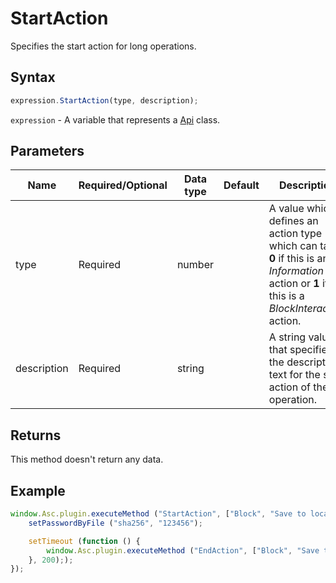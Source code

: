 # StartAction

Specifies the start action for long operations.

## Syntax

```javascript
expression.StartAction(type, description);
```

`expression` - A variable that represents a [Api](../Api.md) class.

## Parameters

| **Name** | **Required/Optional** | **Data type** | **Default** | **Description** |
| ------------- | ------------- | ------------- | ------------- | ------------- |
| type | Required | number |  | A value which defines an action type which can take **0** if this is an *Information* action or **1** if this is a *BlockInteraction* action. |
| description | Required | string |  | A string value that specifies the description text for the start action of the operation. |

## Returns

This method doesn't return any data.

## Example

```javascript
window.Asc.plugin.executeMethod ("StartAction", ["Block", "Save to local storage..."], function () {
    setPasswordByFile ("sha256", "123456");

    setTimeout (function () {
        window.Asc.plugin.executeMethod ("EndAction", ["Block", "Save to localstorage..."]);
    }, 200););
});
```
